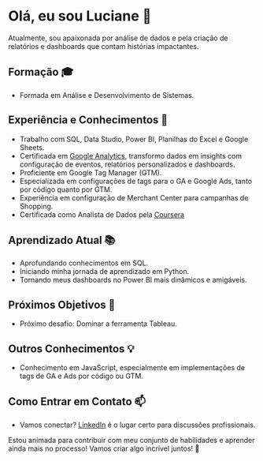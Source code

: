 # Olá, eu sou Luciane 👋

Atualmente, sou apaixonada por análise de dados e pela criação de relatórios e dashboards que contam histórias impactantes.

## Formação 🎓
- Formada em Análise e Desenvolvimento de Sistemas.

## Experiência e Conhecimentos 🚀
- Trabalho com SQL, Data Studio, Power BI, Planilhas do Excel e Google Sheets.
- Certificada em [Google Analytics](https://skillshop.exceedlms.com/profiles/079a3e6427c04bd19a142b6c956c64dd), transformo dados em insights com configuração de eventos, relatórios personalizados e dashboards.
- Proficiente em Google Tag Manager (GTM).
- Especializada em configurações de tags para o GA e Google Ads, tanto por código quanto por GTM.
- Experiência em configuração de Merchant Center para campanhas de Shopping.
- Certificada como Analista de Dados pela [Coursera](https://www.credly.com/badges/10bd52cb-25ae-457e-ba6d-c226074c9c98)

## Aprendizado Atual 📚
- Aprofundando conhecimentos em SQL.
- Iniciando minha jornada de aprendizado em Python.
- Tornando meus dashboards no Power BI mais dinâmicos e amigáveis.

## Próximos Objetivos 🎯
- Próximo desafio: Dominar a ferramenta Tableau.

## Outros Conhecimentos 💡
- Conhecimento em JavaScript, especialmente em implementações de tags de GA e Ads por código ou GTM.

## Como Entrar em Contato 📫
- Vamos conectar? [LinkedIn](https://www.linkedin.com/in/luciane-souza-24abbb14b/) é o lugar certo para discussões profissionais.

Estou animada para contribuir com meu conjunto de habilidades e aprender ainda mais no processo! Vamos criar algo incrível juntos! 🌟
